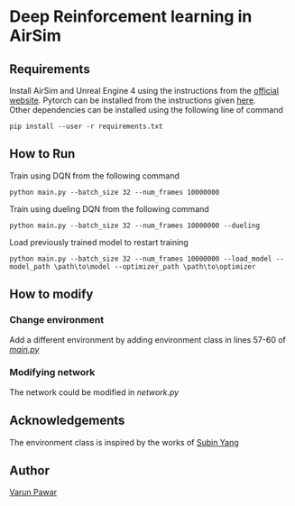 # Deep Reinforcement learning in AirSim

## Requirements
Install AirSim and Unreal Engine 4 using the instructions from the [official website](https://microsoft.github.io/AirSim/). Pytorch can be installed from the instructions given [here](https://pytorch.org/).\
Other dependencies can be installed using the following line of command
```console
pip install --user -r requirements.txt
```
## How to Run
Train using DQN from the following command
```console
python main.py --batch_size 32 --num_frames 10000000
```
Train using dueling DQN from the following command
```console
python main.py --batch_size 32 --num_frames 10000000 --dueling
```
Load previously trained model to restart training
```console
python main.py --batch_size 32 --num_frames 10000000 --load_model --model_path \path\to\model --optimizer_path \path\to\optimizer
```

## How to modify

### Change environment
Add a different environment by adding environment class in lines 57-60 of [*main.py*](https://github.com/VarunPwr/DeepRL_airsim/blob/3675c4595e2c5180907351b3504e760e348e24b8/main.py.py#L57-L60)

### Modifying network
The network could be modified in *network.py*

## Acknowledgements

The environment class is inspired by the works of [Subin Yang](https://github.com/ysbsb/airsim_quadrotor_pytorch)

## Author

[Varun Pawar](mailto:varunpwr897@gmail.com) 
